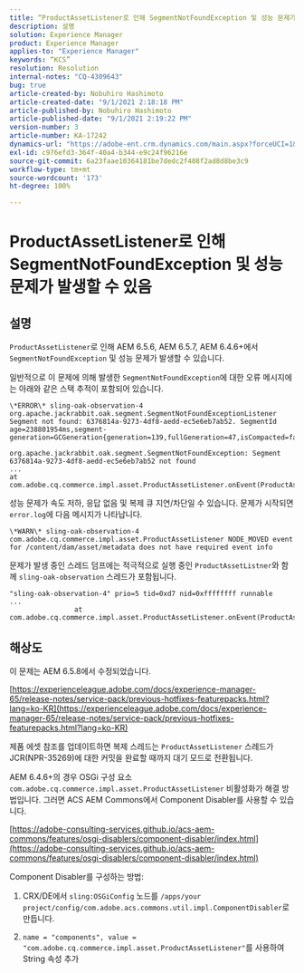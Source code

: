 ```yaml
---
title: “ProductAssetListener로 인해 SegmentNotFoundException 및 성능 문제가 발생할 수 있음”
description: 설명
solution: Experience Manager
product: Experience Manager
applies-to: "Experience Manager"
keywords: “KCS”
resolution: Resolution
internal-notes: "CQ-4309643"
bug: true
article-created-by: Nobuhiro Hashimoto
article-created-date: "9/1/2021 2:18:18 PM"
article-published-by: Nobuhiro Hashimoto
article-published-date: "9/1/2021 2:19:22 PM"
version-number: 3
article-number: KA-17242
dynamics-url: "https://adobe-ent.crm.dynamics.com/main.aspx?forceUCI=1&pagetype=entityrecord&etn=knowledgearticle&id=a27a3073-2f0b-ec11-b6e6-00224808dc0d"
exl-id: c976efd3-364f-40a4-b344-e9c24f96216e
source-git-commit: 6a23faae10364181be7dedc2f408f2ad8d8be3c9
workflow-type: tm+mt
source-wordcount: '173'
ht-degree: 100%

---
```


# ProductAssetListener로 인해 SegmentNotFoundException 및 성능 문제가 발생할 수 있음

## 설명


`ProductAssetListener`로 인해 AEM 6.5.6, AEM 6.5.7, AEM 6.4.6+에서 `SegmentNotFoundException` 및 성능 문제가 발생할 수 있습니다.



일반적으로 이 문제에 의해 발생한 `SegmentNotFoundException`에 대한 오류 메시지에는 아래와 같은 스택 추적이 포함되어 있습니다.

```
\*ERROR\* sling-oak-observation-4 org.apache.jackrabbit.oak.segment.SegmentNotFoundExceptionListener
Segment not found: 6376814a-9273-4df8-aedd-ec5e6eb7ab52. SegmentId age=238801954ms,segment-generation=GCGeneration{generation=139,fullGeneration=47,isCompacted=false}

org.apache.jackrabbit.oak.segment.SegmentNotFoundException: Segment 6376814a-9273-4df8-aedd-ec5e6eb7ab52 not found
...
at com.adobe.cq.commerce.impl.asset.ProductAssetListener.onEvent(ProductAssetListener.java:153)
```


성능 문제가 속도 저하, 응답 없음 및 복제 큐 지연/차단일 수 있습니다. 문제가 시작되면 `error.log`에 다음 메시지가 나타납니다.

```
\*WARN\* sling-oak-observation-4 com.adobe.cq.commerce.impl.asset.ProductAssetListener NODE_MOVED event
for /content/dam/asset/metadata does not have required event info
```


문제가 발생 중인 스레드 덤프에는 적극적으로 실행 중인 `ProductAssetListner`와 함께 `sling-oak-observation` 스레드가 포함됩니다.

```
"sling-oak-observation-4" prio=5 tid=0xd7 nid=0xffffffff runnable 
...
                at com.adobe.cq.commerce.impl.asset.ProductAssetListener.onEvent(ProductAssetListener.java:153)
```

## 해상도


이 문제는 AEM 6.5.8에서 수정되었습니다.

[https://experienceleague.adobe.com/docs/experience-manager-65/release-notes/service-pack/previous-hotfixes-featurepacks.html?lang=ko-KR](https://experienceleague.adobe.com/docs/experience-manager-65/release-notes/service-pack/previous-hotfixes-featurepacks.html?lang=ko-KR)

제품 에셋 참조를 업데이트하면 복제 스레드는 `ProductAssetListener` 스레드가 JCR(NPR-35269)에 대한 커밋을 완료할 때까지 대기 모드로 전환됩니다.



AEM 6.4.6+의 경우 OSGi 구성 요소 `com.adobe.cq.commerce.impl.asset.ProductAssetListener` 비활성화가 해결 방법입니다. 그러면 ACS AEM Commons에서 Component Disabler를 사용할 수 있습니다.

[https://adobe-consulting-services.github.io/acs-aem-commons/features/osgi-disablers/component-disabler/index.html](https://adobe-consulting-services.github.io/acs-aem-commons/features/osgi-disablers/component-disabler/index.html)



Component Disabler를 구성하는 방법:

1. CRX/DE에서 `sling:OSGiConfig` 노드를 `/apps/your project/config/com.adobe.acs.commons.util.impl.ComponentDisabler`로 만듭니다.

2. `name = "components", value =  "com.adobe.cq.commerce.impl.asset.ProductAssetListener"`를 사용하여 String 속성 추가
